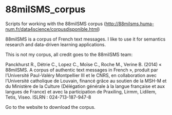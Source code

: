 # 88milSMS_corpus
Scripts for working with the 88milSMS corpus (http://88milsms.huma-num.fr/data4science/corpusdisponible.html)

88milSMS is a corpus of French text messages. I like to use it for semantics research and data-driven learning applications.

This is not my corpus, all credit goes to the 88milSMS team:

Panckhurst R., Détrie C., Lopez C., Moïse C., Roche M., Verine B. (2014) « 88milSMS. A corpus of authentic text messages in French », produit par l’Université Paul-Valéry Montpellier III et le CNRS, en collaboration avec l’Université catholique de Louvain, financé grâce au soutien de la MSH-M et du Ministère de la Culture (Délégation générale à la langue française et aux langues de France) et avec la participation de Praxiling, Lirmm, Lidilem, Tetis, Viseo. ISLRN : 024-713-187-947-8

Go to the website to download the corpus.
